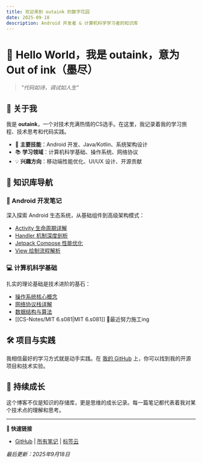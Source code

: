 ```yaml
---
title: 欢迎来到 outaink 的数字花园
date: 2025-09-18
description: Android 开发者 & 计算机科学学习者的知识库
---
```


# 👋 Hello World，我是 outaink，意为 Out of ink（墨尽）

> *"代码如诗，调试如人生"*

## 🚀 关于我

我是 **outaink**，一个对技术充满热情的CS选手。在这里，我记录着我的学习旅程、技术思考和代码实践。

- 🔧 **主要技能**：Android 开发、Java/Kotlin、系统架构设计
- 📚 **学习领域**：计算机科学基础、操作系统、网络协议
- 💡 **兴趣方向**：移动端性能优化、UI/UX 设计、开源贡献

## 📖 知识库导航

### 📱 Android 开发笔记
深入探索 Android 生态系统，从基础组件到高级架构模式：
- [Activity 生命周期详解](Android-Notes/Activity.md)
- [Handler 机制深度剖析](Android-Notes/Handler机制.md)
- [Jetpack Compose 性能优化](Android-Notes/Compose-重组的性能风险和优化.md)
- [View 绘制流程解析](Android-Notes/布局过程解析.md)

### 💻 计算机科学基础
扎实的理论基础是技术进阶的基石：
- [操作系统核心概念](CS-Notes/操作系统.md)
- [网络协议栈详解](CS-Notes/计算机网络.md)
- [数据结构与算法](CS-Notes/数据结构.md)
- [[CS-Notes/MIT 6.s081|MIT 6.s081]] 🚧最近努力施工ing

## 🛠️ 项目与实践

我相信最好的学习方式就是动手实践。在 [我的 GitHub](https://github.com/outaink) 上，你可以找到我的开源项目和技术实验。

## 🌱 持续成长

这个博客不仅是知识的存储库，更是思维的成长记录。每一篇笔记都代表着我对某个技术点的理解和思考。

---

**🔗 快速链接**
- [GitHub](https://github.com/outaink) | [所有笔记](sitemap.xml) | [标签云](tags/)

*最后更新：2025年9月18日*